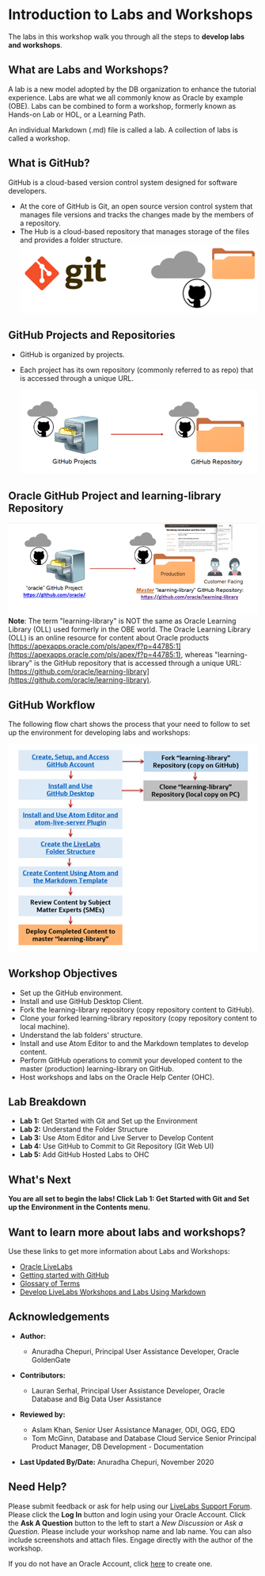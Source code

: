 # Introduction to Labs and Workshops                                   

The labs in this workshop walk you through all the steps to **develop labs and workshops**.

## What are Labs and Workshops?
A lab is a new model adopted by the DB organization to enhance the tutorial experience. Labs are what we all commonly know as Oracle by example (OBE). Labs can be combined to form a workshop, formerly known as Hands-on Lab or HOL, or a Learning Path.

An individual Markdown (.md) file is called a lab.
A collection of labs is called a workshop.

## What is GitHub?
GitHub is a cloud-based version control system designed for software developers.
  * At the core of GitHub is Git, an open source version control system that manages file versions and tracks the changes made by the members of a repository.
  * The Hub is a cloud-based repository that manages storage of the files and provides a folder structure.
  ![](./images/git-hub-what-is-github.png " ")

## GitHub Projects and Repositories
* GitHub is organized by projects.
* Each project has its own repository (commonly referred to as repo) that is accessed
through a unique URL.

  ![](./images/git-hub-projects-repositories.png " ")

## Oracle GitHub Project and learning-library Repository

  ![](./images/git-hub-oracle-projects-learning-library.png " ")
  **Note**: The term "learning-library" is NOT the same as Oracle Learning Library (OLL) used formerly in the OBE world. The Oracle Learning Library (OLL) is an online resource for content about Oracle products [https://apexapps.oracle.com/pls/apex/f?p=44785:1](https://apexapps.oracle.com/pls/apex/f?p=44785:1), whereas "learning-library" is the GitHub repository that is accessed through a unique URL: [https://github.com/oracle/learning-library](https://github.com/oracle/learning-library).

## GitHub Workflow
The following flow chart shows the process that your need to follow to set up the environment for developing labs and workshops:

![](./images/git-hub-workflow-flow-chart.png " ")


## Workshop Objectives
  * Set up the GitHub environment.
  * Install and use GitHub Desktop Client.
  * Fork the learning-library repository (copy repository content to GitHub).
  * Clone your forked learning-library repository (copy repository content to local machine).
  * Understand the lab folders' structure.
  * Install and use Atom Editor to and the Markdown templates to develop content.
  * Perform GitHub operations to commit your developed content to the master (production) learning-library on GitHub.
  * Host workshops and labs on the Oracle Help Center (OHC).


## Lab Breakdown
- **Lab 1:** Get Started with Git and Set up the Environment
- **Lab 2:** Understand the Folder Structure
- **Lab 3:** Use Atom Editor and Live Server to Develop Content
- **Lab 4:** Use GitHub to Commit to Git Repository (Git Web UI)
- **Lab 5:** Add GitHub Hosted Labs to OHC

## What's Next

  **You are all set to begin the labs! Click Lab 1: Get Started with Git and Set up the Environment in the Contents menu.**

## Want to learn more about labs and workshops?
  Use these links to get more information about Labs and Workshops:
  * [Oracle LiveLabs](https://apexapps.oracle.com/pls/apex/f?p=133:1)
  * [Getting started with GitHub](https://docs.github.com/en/free-pro-team@latest/github/getting-started-with-github)
  * [Glossary of Terms](https://confluence.oraclecorp.com/confluence/display/DBIDDP/Glossary+of+terms)
  * [Develop LiveLabs Workshops and Labs Using Markdown](https://confluence.oraclecorp.com/confluence/pages/viewpage.action?spaceKey=DBIDDP&title=Develop+LiveLabs+Workshops+and+Labs+Using+Markdown)

## Acknowledgements

* **Author:**
    * Anuradha Chepuri, Principal User Assistance Developer, Oracle GoldenGate
* **Contributors:**
    * Lauran Serhal, Principal User Assistance Developer, Oracle Database and Big Data User Assistance

* **Reviewed by:**  
    * Aslam Khan, Senior User Assistance Manager, ODI, OGG, EDQ
    * Tom McGinn, Database and Database Cloud Service Senior Principal Product Manager, DB Development - Documentation
* **Last Updated By/Date:** Anuradha Chepuri, November 2020

## Need Help?  
Please submit feedback or ask for help using our [LiveLabs Support Forum](https://community.oracle.com/tech/developers/categories/livelabsdiscussions). Please click the **Log In** button and login using your Oracle Account. Click the **Ask A Question** button to the left to start a *New Discussion* or *Ask a Question*.  Please include your workshop name and lab name.  You can also include screenshots and attach files.  Engage directly with the author of the workshop.

If you do not have an Oracle Account, click [here](https://profile.oracle.com/myprofile/account/create-account.jspx) to create one.
